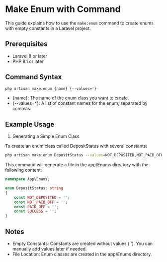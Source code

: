 # Make Enum with Command

This guide explains how to use the `make:enum` command to create enums with empty constants in a Laravel project.

## Prerequisites

- Laravel 8 or later
- PHP 8.1 or later

## Command Syntax

```bash
php artisan make:enum {name} {--values=*}
```

- {name}: The name of the enum class you want to create.
- {--values=*}: A list of constant names for the enum, separated by commas.

## Example Usage

1. Generating a Simple Enum Class
   
To create an enum class called DepositStatus with several constants:
```bash
php artisan make:enum DepositStatus --values=NOT_DEPOSITED,NOT_PAID_OFF,PAID_OFF,SUCCESS
```

This command will generate a file in the app/Enums directory with the following content:

```php 
namespace App\Enums;

enum DepositStatus: string
{
    const NOT_DEPOSITED = '';
    const NOT_PAID_OFF = '';
    const PAID_OFF = '';
    const SUCCESS = '';
}
```

## Notes
- Empty Constants: Constants are created without values (''). You can manually add values later if needed.
- File Location: Enum classes are created in the app/Enums directory.
